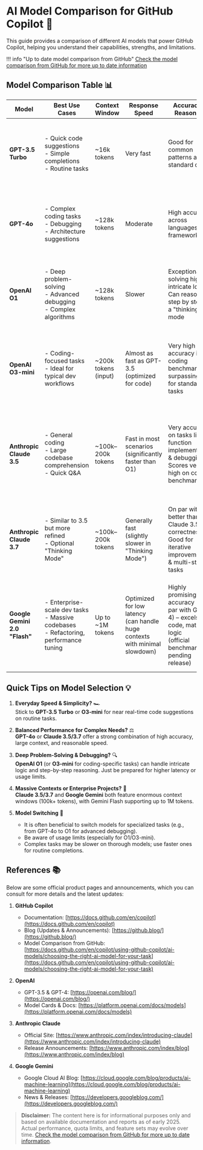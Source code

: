 # AI Model Comparison for GitHub Copilot 🧠

This guide provides a comparison of different AI models that power GitHub Copilot, helping you understand their capabilities, strengths, and limitations.

!!! info "Up to date model comparison from GitHub"
      [Check the model comparison from GitHub for more up to date information](https://docs.github.com/en/copilot/using-github-copilot/ai-models/choosing-the-right-ai-model-for-your-task)

## Model Comparison Table 📊

| Model | Best Use Cases | Context Window | Response Speed | Accuracy & Reasoning | Key Strengths | Limitations |
|-------|---------------|----------------|----------------|----------------------|--------------|-------------|
| **GPT-3.5 Turbo** | - Quick code suggestions<br/>- Simple completions<br/>- Routine tasks | ~16k tokens | Very fast | Good for common patterns and standard code | - Extremely responsive<br/>- Low latency<br/>- Efficient for routine coding | - Less nuanced understanding<br/>- May struggle with complex logic<br/>- Limited context window |
| **GPT-4o** | - Complex coding tasks<br/>- Debugging<br/>- Architecture suggestions | ~128k tokens | Moderate | High accuracy across languages and frameworks | - Balanced speed/quality<br/>- Strong reasoning<br/>- Good at explaining code | - Higher resource usage<br/>- Occasional over-generation<br/>- May be slower than GPT-3.5 |
| **OpenAI O1** | - Deep problem-solving<br/>- Advanced debugging<br/>- Complex algorithms | ~128k tokens | Slower | Exceptional in solving highly intricate logic<br/>Can reason step by step in a "thinking" mode | - Extremely thorough<br/>- Great for advanced debugging<br/>- Chain-of-thought for tough problems | - High latency<br/>- Often limited usage quotas<br/>- May "over-explain" or produce verbose solutions |
| **OpenAI O3-mini** | - Coding-focused tasks<br/>- Ideal for typical dev workflows | ~200k tokens (input) | Almost as fast as GPT-3.5<br/>(optimized for code) | Very high accuracy in coding benchmarks, surpassing O1 for standard tasks | - Purpose-built for generating & refining code<br/>- Balances speed + quality<br/>- Large context window | - Possibly less "general knowledge" than GPT-4<br/>- High-resource usage if extremely large context is provided |
| **Anthropic Claude 3.5** | - General coding<br/>- Large codebase comprehension<br/>- Quick Q&A | ~100k–200k tokens | Fast in most scenarios<br/>(significantly faster than O1) | Very accurate on tasks like function implementation & debugging<br/>Scores very high on coding benchmarks | - Often provides well-structured, production-ready code<br/>- Strong large-context handling<br/>- Good explanations | - Might need targeted prompts for extremely specialized frameworks<br/>- Tends to produce longer textual responses |
| **Anthropic Claude 3.7** | - Similar to 3.5 but more refined<br/>- Optional "Thinking Mode" | ~100k–200k tokens | Generally fast<br/>(slightly slower in "Thinking Mode") | On par with or better than Claude 3.5 in correctness<br/>Good for iterative improvements & multi-step tasks | - Supports agent-like advanced reasoning<br/>- Can handle in-depth queries<br/>- Large context window | - Variations in output style if "Thinking Mode" is enabled<br/>- Still slower than GPT-3.5 for trivial tasks |
| **Google Gemini 2.0 "Flash"** | - Enterprise-scale dev tasks<br/>- Massive codebases<br/>- Refactoring, performance tuning | Up to ~1M tokens | Optimized for low latency<br/>(can handle huge contexts with minimal slowdown) | Highly promising accuracy (on par with GPT-4) – excels in code, math, & logic<br/>(official benchmarks pending release) | - Enormous context window for entire projects<br/>- Good synergy with Google ecosystem<br/>- Strong code optimization | - Actual performance metrics still emerging<br/>- Potentially high resource overhead for extremely large prompts |

## Quick Tips on Model Selection 💡

1. **Everyday Speed & Simplicity?** 🏎️  
   Stick to **GPT-3.5 Turbo** or **O3-mini** for near real-time code suggestions on routine tasks.

2. **Balanced Performance for Complex Needs?** ⚖️  
   **GPT-4o** or **Claude 3.5/3.7** offer a strong combination of high accuracy, large context, and reasonable speed.

3. **Deep Problem-Solving & Debugging?** 🔍  
   **OpenAI O1** (or **O3-mini** for coding-specific tasks) can handle intricate logic and step-by-step reasoning. Just be prepared for higher latency or usage limits.

4. **Massive Contexts or Enterprise Projects?** 🏢  
   **Claude 3.5/3.7** and **Google Gemini** both feature enormous context windows (100k+ tokens), with Gemini Flash supporting up to 1M tokens.

5. **Model Switching** 🔄  
   - It is often beneficial to switch models for specialized tasks (e.g., from GPT-4o to O1 for advanced debugging).  
   - Be aware of usage limits (especially for O1/O3-mini).  
   - Complex tasks may be slower on thorough models; use faster ones for routine completions.

## References 📚

Below are some official product pages and announcements, which you can consult for more details and the latest updates:

1. **GitHub Copilot**  

      - Documentation: [https://docs.github.com/en/copilot](https://docs.github.com/en/copilot)  
      - Blog (Updates & Announcements): [https://github.blog/](https://github.blog/)
      - Model Comparison from GitHub: [https://docs.github.com/en/copilot/using-github-copilot/ai-models/choosing-the-right-ai-model-for-your-task](https://docs.github.com/en/copilot/using-github-copilot/ai-models/choosing-the-right-ai-model-for-your-task)

2. **OpenAI**  
      - GPT-3.5 & GPT-4: [https://openai.com/blog/](https://openai.com/blog/)  
      - Model Cards & Docs: [https://platform.openai.com/docs/models](https://platform.openai.com/docs/models)

3. **Anthropic Claude**  
      - Official Site: [https://www.anthropic.com/index/introducing-claude](https://www.anthropic.com/index/introducing-claude)  
      - Release Announcements: [https://www.anthropic.com/index/blog](https://www.anthropic.com/index/blog)

4. **Google Gemini**  
      - Google Cloud AI Blog: [https://cloud.google.com/blog/products/ai-machine-learning](https://cloud.google.com/blog/products/ai-machine-learning)  
      - News & Releases: [https://developers.googleblog.com/](https://developers.googleblog.com/)

> **Disclaimer:** The content here is for informational purposes only and based on available documentation and reports as of early 2025. Actual performance, quota limits, and feature sets may evolve over time. [Check the model comparison from GitHub for more up to date information](https://docs.github.com/en/copilot/using-github-copilot/ai-models/choosing-the-right-ai-model-for-your-task).
